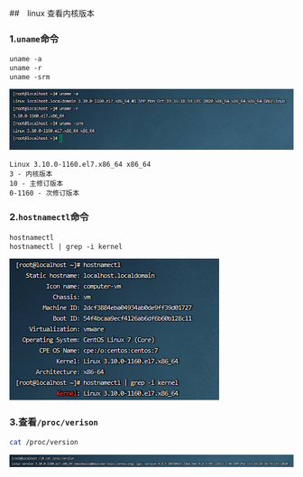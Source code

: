 ##　linux 查看内核版本

### 1.`uname`命令

```shell
uname -a
uname -r
uname -srm
```

![image-20220928095030212](image-20220928095030212.png)

```shell
Linux 3.10.0-1160.el7.x86_64 x86_64
3 - 内核版本
10 - 主修订版本
0-1160 - 次修订版本
```

### 2.`hostnamectl`命令

```shell
hostnamectl
hostnamectl | grep -i kernel
```

![image-20220928095947443](image-20220928095947443.png)

### 3.查看`/proc/verison` 

```sh
cat /proc/version
```

![image-20220928100339724](image-20220928100339724.png)

